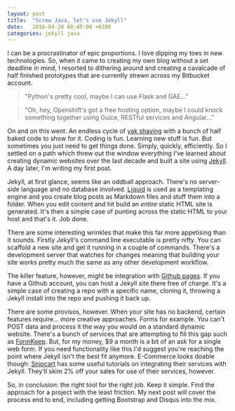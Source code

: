 ```yaml
---
layout: post
title:  "Screw Java, let's use Jekyll"
date:   2016-04-20 08:45:00 +0100
categories: jekyll java
---
```


I can be a procrastinator of epic proportions. I love dipping my toes in new technologies. So, when it came to creating my own blog without a set deadline in mind, I resorted to dithering around and creating a cavalcade of half finished prototypes that are currently strewn across my Bitbucket account.

> "Python's pretty cool, maybe I can use Flask and GAE..."

> "Oh, hey, Openshift's got a free hosting option, maybe I could knock something together using Guice, RESTful services and Angular..."

On and on this went. An endless cycle of [yak shaving](https://en.wiktionary.org/wiki/yak_shaving) with a bunch of half baked code to show for it. Coding is fun. Learning new stuff is fun. But sometimes you just need to get things done. Simply, quickly, efficiently. So I settled on a path which threw out the window everything I've learned about creating dynamic websites over the last decade and built a site using [Jekyll](https://jekyllrb.com/). A day later, I'm writing my first post.

Jekyll, at first glance, seems like an oddball approach. There's no server-side language and no database involved. [Liquid](https://github.com/Shopify/liquid/wiki) is used as a templating engine and you create blog posts as Markdown files and stuff them into a folder. When you edit content and hit build an *entire* static HTML site is generated. It's then a simple case of punting across the static HTML to your host and that's it. Job done.

There are some interesting wrinkles that make this far more appetising than it sounds. Firstly Jekyll's command line executable is pretty nifty. You can scaffold a new site and get it running in a couple of commands. There's a development server that watches for changes meaning that building your site works pretty much the same as any other development workflow.

The killer feature, however, might be integration with [Github pages](https://pages.github.com/). If you have a Github account, you can host a Jekyll site there free of charge. It's a simple case of creating a repo with a specific name, cloning it, throwing a Jekyll install into the repo and pushing it back up.

There are some provisos, however. When your site has no backend, certain features require... more creative approaches. Forms for example. You can't POST data and process it the way you would on a standard dynamic website. There's a bunch of services that are attempting to fill this gap such as [FormKeep](https://formkeep.com/). But, for my money, $9 a month is a bit of an ask for a single web form. If you need functionality like this I'd suggest you're reaching the point where Jekyll isn't the best fit anymore. E-Commerce looks doable though: [Snipcart](https://snipcart.com/) has some useful tutorials on integrating their services with Jekyll. They'll skim 2% off your sales for use of their services, however.

So, in conclusion: the right tool for the right job. Keep it simple. Find the approach for a project with the least friction. My next post will cover the process end to end, including getting Bootstrap and Disqus into the mix.
